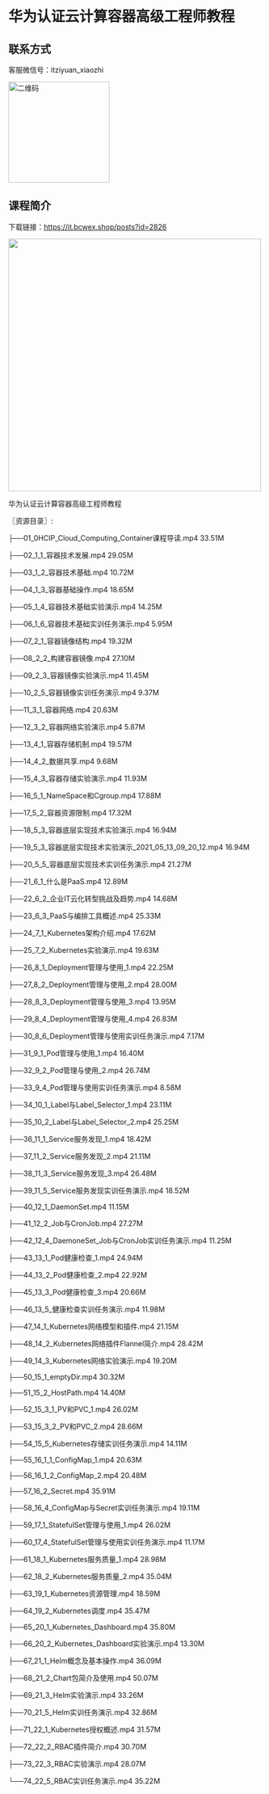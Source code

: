 # 华为认证云计算容器高级工程师教程

## 联系方式

客服微信号：itziyuan_xiaozhi

<img src="https://ziyuanyun.oss-cn-guangzhou.aliyuncs.com/common/20240614073449/666b82192834a.jpg" width="200" height="200" alt="二维码">

## 课程简介

下载链接：https://it.bcwex.shop/posts?id=2826

<img src="https://ziyuanyun.oss-cn-guangzhou.aliyuncs.com/yun/20240515184339/664491db76099.jpg" width="500" alt="">

  华为认证云计算容器高级工程师教程



 〖资源目录〗:

 ├──01_0HCIP_Cloud_Computing_Container课程导读.mp4 33.51M

 ├──02_1_1_容器技术发展.mp4 29.05M

 ├──03_1_2_容器技术基础.mp4 10.72M

 ├──04_1_3_容器基础操作.mp4 18.65M

 ├──05_1_4_容器技术基础实验演示.mp4 14.25M

 ├──06_1_6_容器技术基础实训任务演示.mp4 5.95M

 ├──07_2_1_容器镜像结构.mp4 19.32M

 ├──08_2_2_构建容器镜像.mp4 27.10M

 ├──09_2_3_容器镜像实验演示.mp4 11.45M

 ├──10_2_5_容器镜像实训任务演示.mp4 9.37M

 ├──11_3_1_容器网络.mp4 20.63M

 ├──12_3_2_容器网络实验演示.mp4 5.87M

 ├──13_4_1_容器存储机制.mp4 19.57M

 ├──14_4_2_数据共享.mp4 9.68M

 ├──15_4_3_容器存储实验演示.mp4 11.93M

 ├──16_5_1_NameSpace和Cgroup.mp4 17.88M

 ├──17_5_2_容器资源限制.mp4 17.32M

 ├──18_5_3_容器底层实现技术实验演示.mp4 16.94M

 ├──19_5_3_容器底层实现技术实验演示_2021_05_13_09_20_12.mp4 16.94M

 ├──20_5_5_容器底层实现技术实训任务演示.mp4 21.27M

 ├──21_6_1_什么是PaaS.mp4 12.89M

 ├──22_6_2_企业IT云化转型挑战及趋势.mp4 14.68M

 ├──23_6_3_PaaS与编排工具概述.mp4 25.33M

 ├──24_7_1_Kubernetes架构介绍.mp4 17.62M

 ├──25_7_2_Kubernetes实验演示.mp4 19.63M

 ├──26_8_1_Deployment管理与使用_1.mp4 22.25M

 ├──27_8_2_Deployment管理与使用_2.mp4 28.00M

 ├──28_8_3_Deployment管理与使用_3.mp4 13.95M

 ├──29_8_4_Deployment管理与使用_4.mp4 26.83M

 ├──30_8_6_Deployment管理与使用实训任务演示.mp4 7.17M

 ├──31_9_1_Pod管理与使用_1.mp4 16.40M

 ├──32_9_2_Pod管理与使用_2.mp4 26.74M

 ├──33_9_4_Pod管理与使用实训任务演示.mp4 8.58M

 ├──34_10_1_Label与Label_Selector_1.mp4 23.11M

 ├──35_10_2_Label与Label_Selector_2.mp4 25.25M

 ├──36_11_1_Service服务发现_1.mp4 18.42M

 ├──37_11_2_Service服务发现_2.mp4 21.11M

 ├──38_11_3_Service服务发现_3.mp4 26.48M

 ├──39_11_5_Service服务发现实训任务演示.mp4 18.52M

 ├──40_12_1_DaemonSet.mp4 11.15M

 ├──41_12_2_Job与CronJob.mp4 27.27M

 ├──42_12_4_DaemoneSet_Job与CronJob实训任务演示.mp4 11.25M

 ├──43_13_1_Pod健康检查_1.mp4 24.94M

 ├──44_13_2_Pod健康检查_2.mp4 22.92M

 ├──45_13_3_Pod健康检查_3.mp4 20.66M

 ├──46_13_5_健康检查实训任务演示.mp4 11.98M

 ├──47_14_1_Kubernetes网络模型和插件.mp4 21.15M

 ├──48_14_2_Kubernetes网络插件Flannel简介.mp4 28.42M

 ├──49_14_3_Kubernetes网络实验演示.mp4 19.20M

 ├──50_15_1_emptyDir.mp4 30.32M

 ├──51_15_2_HostPath.mp4 14.40M

 ├──52_15_3_1_PV和PVC_1.mp4 26.02M

 ├──53_15_3_2_PV和PVC_2.mp4 28.66M

 ├──54_15_5_Kubernetes存储实训任务演示.mp4 14.11M

 ├──55_16_1_1_ConfigMap_1.mp4 20.63M

 ├──56_16_1_2_ConfigMap_2.mp4 20.48M

 ├──57_16_2_Secret.mp4 35.91M

 ├──58_16_4_ConfigMap与Secret实训任务演示.mp4 19.11M

 ├──59_17_1_StatefulSet管理与使用_1.mp4 26.02M

 ├──60_17_4_StatefulSet管理与使用实训任务演示.mp4 11.17M

 ├──61_18_1_Kubernetes服务质量_1.mp4 28.98M

 ├──62_18_2_Kubernetes服务质量_2.mp4 35.04M

 ├──63_19_1_Kubernetes资源管理.mp4 18.59M

 ├──64_19_2_Kubernetes调度.mp4 35.47M

 ├──65_20_1_Kubernetes_Dashboard.mp4 35.80M

 ├──66_20_2_Kubernetes_Dashboard实验演示.mp4 13.30M

 ├──67_21_1_Helm概念及基本操作.mp4 36.09M

 ├──68_21_2_Chart包简介及使用.mp4 50.07M

 ├──69_21_3_Helm实验演示.mp4 33.26M

 ├──70_21_5_Helm实训任务演示.mp4 32.86M

 ├──71_22_1_Kubernetes授权概述.mp4 31.57M

 ├──72_22_2_RBAC插件简介.mp4 30.70M

 ├──73_22_3_RBAC实验演示.mp4 28.07M

 └──74_22_5_RBAC实训任务演示.mp4 35.22M

  